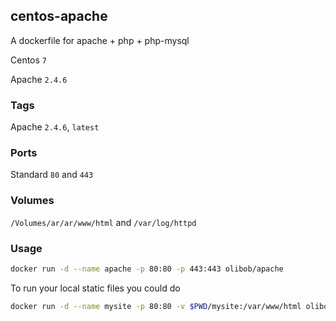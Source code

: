 ## centos-apache

A dockerfile for apache + php + php-mysql

Centos `7`

Apache `2.4.6`

### Tags

Apache `2.4.6`, `latest`

### Ports

Standard `80` and `443`

### Volumes

`/Volumes/ar/ar/www/html` and `/var/log/httpd`

### Usage

```bash
docker run -d --name apache -p 80:80 -p 443:443 olibob/apache
```

To run your local static files you could do

```bash
docker run -d --name mysite -p 80:80 -v $PWD/mysite:/var/www/html olibob/apache
```
